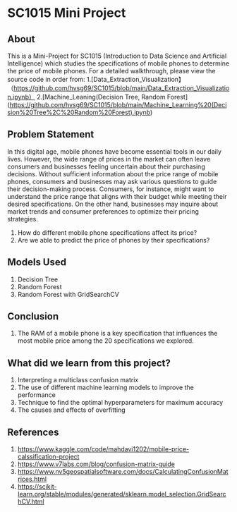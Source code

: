 # SC1015 Mini Project
## About
This is a Mini-Project for SC1015 (Introduction to Data Science and Artificial Intelligence) which studies the specifications of mobile phones to determine the price of mobile phones. For a detailed walkthrough, please view the source code in order from:
1.[Data_Extraction_Visualization】（https://github.com/hvsg69/SC1015/blob/main/Data_Extraction_Visualization.ipynb）
2.[Machine_Leaning(Decision Tree, Random Forest] (https://github.com/hvsg69/SC1015/blob/main/Machine_Learning%20(Decision%20Tree%2C%20Random%20Forest).ipynb)



## Problem Statement

In this digital age, mobile phones have become essential tools in our daily lives. However, the wide range of prices in the market can often leave consumers and businesses feeling uncertain about their purchasing decisions. Without sufficient information about the price range of mobile phones, consumers and businesses may ask various questions to guide their decision-making process. Consumers, for instance, might want to understand the price range that aligns with their budget while meeting their desired specifications. On the other hand, businesses may inquire about market trends and consumer preferences to optimize their pricing strategies.

1. How do different mobile phone specifications affect its price?
2. Are we able to predict the price of phones by their specifications?


## Models Used

1. Decision Tree
2. Random Forest
3. Random Forest with GridSearchCV

## Conclusion

1. The RAM of a mobile phone is a key specification that influences the most mobile price among the 20 specifications we explored.

## What did we learn from this project?

1. Interpreting a multiclass confusion matrix
2. The use of different machine learning models to improve the performance
3. Technique to find the optimal hyperparameters for maximum accuracy
4. The causes and effects of overfitting

## References

1. <https://www.kaggle.com/code/mahdavi1202/mobile-price-calssification-project>
2. <https://www.v7labs.com/blog/confusion-matrix-guide>
3. <https://www.nv5geospatialsoftware.com/docs/CalculatingConfusionMatrices.html>
4. <https://scikit-learn.org/stable/modules/generated/sklearn.model_selection.GridSearchCV.html>
